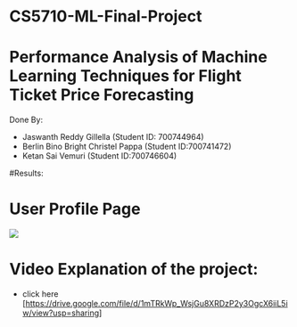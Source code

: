 # CS5710-ML-Final-Project

# Performance Analysis of Machine Learning Techniques for Flight Ticket Price Forecasting

Done By:
* Jaswanth Reddy Gillella (Student ID: 700744964)
* Berlin Bino Bright Christel Pappa (Student ID:700741472)
* Ketan Sai Vemuri (Student ID:700746604)

#Results:
# User Profile Page
<img src="./resources/UserProfile.jpg">


# Video Explanation of the project:

* click here [https://drive.google.com/file/d/1mTRkWp_WsjGu8XRDzP2y3OgcX6iiL5iw/view?usp=sharing]

